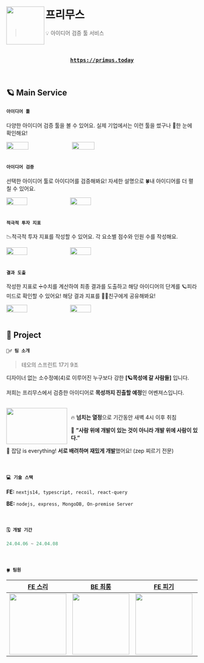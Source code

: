 # 프리무스<img src="https://github.com/primus-teoSprint/FE/assets/63100352/92d0b17a-e08d-4b9e-bd7d-a502def93e07" align=left width=100>

> 💡 아이디어 검증 툴 서비스

<br />

<div align="center">
  <h3>

[`https://primus.today`](https://primus-chi.vercel.app)

</h3>
</div>

<br />

## 🪐 Main Service

#### `아이디어 툴`

다양한 아이디어 검증 툴을 볼 수 있어요. 실제 기업에서는 이런 툴을 썼구나 👀한 눈에 확인해요!

<div style="display:flex; gap: 2px;">
<img src="https://github.com/primus-teoSprint/FE/assets/63100352/c8d175f3-704e-4688-8e13-ce5e39597ee7" width="34%" />

<img src="https://github.com/primus-teoSprint/FE/assets/63100352/1a91ee31-0401-4a9c-9a5d-da9a1b6707d8" width="34%" />
</div>

<br />

#### `아이디어 검증`

선택한 아이디어 툴로 아이디어를 검증해봐요! 자세한 설명으로 🍀내 아이디어를 더 펼칠 수 있어요.

<div style="display:flex; gap: 2px;">
<img src="https://github.com/primus-teoSprint/FE/assets/63100352/3e976e38-8631-4dc6-ad5e-e1d6975a275b" width="33%" />

<img src="https://github.com/primus-teoSprint/FE/assets/63100352/19a0fbb2-a496-4297-bb1d-741e8ea4b076" width="33%" />
</div>

<br />

#### `적극적 투자 지표`

📉적극적 투자 지표를 작성할 수 있어요. 각 요소별 점수와 인원 수를 작성해요.

<div style="display:flex; gap: 2px;">
<img src="https://github.com/primus-teoSprint/FE/assets/63100352/41dde533-e125-4c99-a47f-1dbf409572c6" width="33%" />

<img src="https://github.com/primus-teoSprint/FE/assets/63100352/ae5db353-d896-4b76-adfd-c93b10cd60cd" width="33%" />
</div>

<br />

#### `결과 도출`

작성한 지표로 ➗수치를 계산하여 최종 결과를 도출하고 해당 아이디어의 단계를 🪐피라미드로 확인할 수 있어요! 해당 결과 지표를 👯‍♂️친구에게 공유해봐요!

<div style="display:flex; gap: 2px;">
<img src="https://github.com/primus-teoSprint/FE/assets/63100352/77851c53-871f-42ab-a343-644f90ea8131" width="33%" />

<img src="https://github.com/primus-teoSprint/FE/assets/63100352/0b362509-fce6-4278-8986-5118da41eddf" width="33%" />
</div>

<br />

## 🌝 Project

#### `👯‍♂️ 팀 소개`

> 테오의 스프린트 17기 9조

디자이너 없는 소수정예(4)로 이루어진 누구보다 강한 **[🪐목성에 갈 사람들]** 입니다.

저희는 프리무스에서 검증한 아이디어로 **목성까지 진출할 예정**인 어벤져스입니다.

<br />

<img src="https://github.com/primus-teoSprint/FE/assets/63100352/6562e8ea-9c37-4bfe-84c7-519b3afe9870" width="160" align="left" height="95" style="margin-right: 10px"/>

🔥 **넘치는 열정**으로 기간동안 새벽 4시 이후 취침

🚀 **”사람 위에 개발이 있는 것이 아니라 개발 위에 사람이 있다.”**

🐥 잡담 is everything! **서로 배려하며 재밌게 개발**했어요! (zep 찌르기 전문)

<br />

#### `💻 기술 스택`

**FE:** `nextjs14, typescript, recoil, react-query`

**BE:** `nodejs, express, MongoDB, On-premise Server`

<br />

#### `🗓️ 개발 기간`

```jsx
24.04.06 ~ 24.04.08
```

<br />

#### `🍀 팀원`

|                         [FE 스리](https://github.com/hanseulhee)                          |                          [BE 최롱](https://github.com/Choirong)                           |                           [FE 피기](https://github.com/03hoho03)                           |                          [FE 환두](https://github.com/chaduhwan)                           |
| :---------------------------------------------------------------------------------------: | :---------------------------------------------------------------------------------------: | :----------------------------------------------------------------------------------------: | :----------------------------------------------------------------------------------------: |
| <img src="https://avatars.githubusercontent.com/u/63100352?v=4" width="150" height="160"> | <img src="https://avatars.githubusercontent.com/u/89922415?v=4" width="150" height="160"> | <img src="https://avatars.githubusercontent.com/u/122659293?v=4" width="150" height="160"> | <img src="https://avatars.githubusercontent.com/u/137901354?v=4" width="150" height="160"> |
